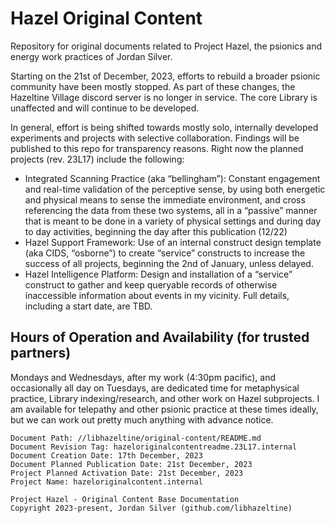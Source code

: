 # Hazel Original Content

Repository for original documents related to Project Hazel, the psionics and energy work practices of Jordan Silver.

Starting on the 21st of December, 2023, efforts to rebuild a broader psionic community have been mostly stopped. As part of these changes, the Hazeltine Village discord server is no longer in service. The core Library is unaffected and will continue to be developed.

In general, effort is being shifted towards mostly solo, internally developed experiments and projects with selective collaboration. Findings will be published to this repo for transparency reasons. Right now the planned projects (rev. 23L17) include the following:

* Integrated Scanning Practice (aka “bellingham”): Constant engagement and real-time validation of the perceptive sense, by using both energetic and physical means to sense the immediate environment, and cross referencing the data from these two systems, all in a “passive” manner that is meant to be done in a variety of physical settings and during day to day activities, beginning the day after this publication (12/22)
* Hazel Support Framework: Use of an internal construct design template (aka CIDS, “osborne”) to create “service” constructs to increase the success of all projects, beginning the 2nd of January, unless delayed.
* Hazel Intelligence Platform: Design and installation of a “service” construct to gather and keep queryable records of otherwise inaccessible information about events in my vicinity. Full details, including a start date, are TBD.

## Hours of Operation and Availability (for trusted partners)
Mondays and Wednesdays, after my work (4:30pm pacific), and occasionally all day on Tuesdays, are dedicated time for metaphysical practice, Library indexing/research, and other work on Hazel subprojects. I am available for telepathy and other psionic practice at these times ideally, but we can work out pretty much anything with advance notice.

```
Document Path: //libhazeltine/original-content/README.md
Document Revision Tag: hazeloriginalcontentreadme.23L17.internal
Document Creation Date: 17th December, 2023
Document Planned Publication Date: 21st December, 2023
Project Planned Activation Date: 21st December, 2023
Project Name: hazeloriginalcontent.internal
```

```
Project Hazel - Original Content Base Documentation
Copyright 2023-present, Jordan Silver (github.com/libhazeltine)
```